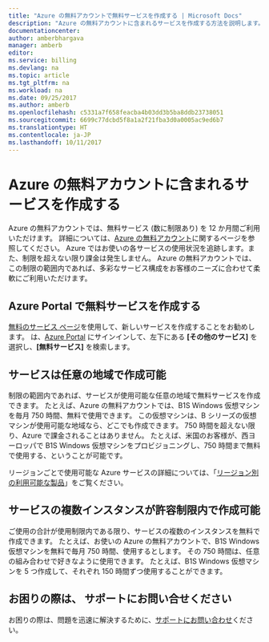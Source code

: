 ```yaml
---
title: "Azure の無料アカウントで無料サービスを作成する | Microsoft Docs"
description: "Azure の無料アカウントに含まれるサービスを作成する方法を説明します。"
documentationcenter: 
author: amberbhargava
manager: amberb
editor: 
ms.service: billing
ms.devlang: na
ms.topic: article
ms.tgt_pltfrm: na
ms.workload: na
ms.date: 09/25/2017
ms.author: amberb
ms.openlocfilehash: c5331a7f658feacba4b03dd3b5ba8ddb23738051
ms.sourcegitcommit: 6699c77dcbd5f8a1a2f21fba3d0a0005ac9ed6b7
ms.translationtype: HT
ms.contentlocale: ja-JP
ms.lasthandoff: 10/11/2017
---
```

# <a name="create-services-included-with-azure-free-account"></a>Azure の無料アカウントに含まれるサービスを作成する

Azure の無料アカウントでは、無料サービス (数に制限あり) を 12 か月間ご利用いただけます。 詳細については、[Azure の無料アカウント](https://azure.microsoft.com/free/free-account-faq/)に関するページを参照してください。 Azure ではお使いの各サービスの使用状況を追跡します。また、制限を超えない限り課金は発生しません。 Azure の無料アカウントでは、この制限の範囲内であれば、多彩なサービス構成をお客様のニーズに合わせて柔軟にご利用いただけます。 

## <a name="create-free-services-in-the-azure-portal"></a>Azure Portal で無料サービスを作成する
[無料のサービス ページ](https://go.microsoft.com/fwlink/?linkid=859151)を使用して、新しいサービスを作成することをお勧めします。 は、[Azure Portal](http://portal.azure.com) にサインインして、左下にある **[その他のサービス]** を選択し、**[無料サービス]** を検索します。 

## <a name="services-can-be-created-in-any-region"></a>サービスは任意の地域で作成可能
制限の範囲内であれば、サービスが使用可能な任意の地域で無料サービスを作成できます。 たとえば、Azure の無料アカウントでは、B1S Windows 仮想マシンを毎月 750 時間、無料で使用できます。 この仮想マシンは、B シリーズの仮想マシンが使用可能な地域なら、どこでも作成できます。 750 時間を超えない限り、Azure で課金されることはありません。 たとえば、米国のお客様が、西ヨーロッパで B1S Windows 仮想マシンをプロビジョニングし、750 時間まで無料で使用する、ということが可能です。 

リージョンごとで使用可能な Azure サービスの詳細については、「[リージョン別の利用可能な製品](https://azure.microsoft.com/regions/services/)」をご覧ください。

## <a name="multiple-instances-of-services-can-be-created-within-allowed-limits"></a>サービスの複数インスタンスが許容制限内で作成可能
ご使用の合計が使用制限内である限り、サービスの複数のインスタンスを無料で作成できます。 たとえば、お使いの Azure の無料アカウントで、B1S Windows 仮想マシンを無料で毎月 750 時間、使用するとします。 その 750 時間は、任意の組み合わせで好きなように使用できます。 たとえば、B1S Windows 仮想マシンを 5 つ作成して、それぞれ 150 時間ずつ使用することができます。 

## <a name="need-help-contact-support"></a>お困りの際は、 サポートにお問い合せください

お困りの際は、問題を迅速に解決するために、[サポートにお問い合わせ](https://portal.azure.com/?#blade/Microsoft_Azure_Support/HelpAndSupportBlade)ください。
